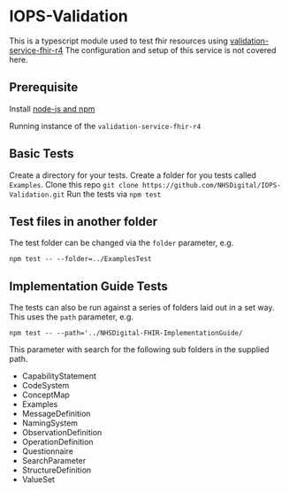 # IOPS-Validation

This is a typescript module used to test fhir resources using [validation-service-fhir-r4](https://github.com/NHSDigital/validation-service-fhir-r4)
The configuration and setup of this service is not covered here.

## Prerequisite 

Install [node-js and npm](https://docs.npmjs.com/downloading-and-installing-node-js-and-npm)

Running instance of the `validation-service-fhir-r4`

## Basic Tests

Create a directory for your tests. 
Create a folder for you tests called `Examples`.
Clone this repo `git clone https://github.com/NHSDigital/IOPS-Validation.git`
Run the tests via `npm test`

## Test files in another folder

The test folder can be changed via the `folder` parameter, e.g. 

`npm test -- --folder=../ExamplesTest`

## Implementation Guide Tests

The tests can also be run against a series of folders laid out in a set way. This uses the `path` parameter, e.g. 

`npm test -- --path='../NHSDigital-FHIR-ImplementationGuide/`

This parameter with search for the following sub folders in the supplied path.

- CapabilityStatement
- CodeSystem
- ConceptMap
- Examples
- MessageDefinition
- NamingSystem
- ObservationDefinition
- OperationDefinition
- Questionnaire
- SearchParameter
- StructureDefinition
- ValueSet

 
